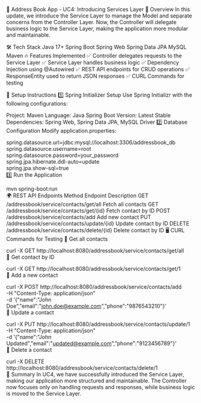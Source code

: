 📖 Address Book App - UC4: Introducing Services Layer
📝 Overview
In this update, we introduce the Service Layer to manage the Model and separate concerns from the Controller Layer. Now, the Controller will delegate business logic to the Service Layer, making the application more modular and maintainable.

🛠️ Tech Stack
Java 17+
Spring Boot
Spring Web
Spring Data JPA
MySQL
Maven
🔥 Features Implemented
✅ Controller delegates requests to the Service Layer
✅ Service Layer handles business logic
✅ Dependency Injection using @Autowired
✅ REST API endpoints for CRUD operations
✅ ResponseEntity used to return JSON responses
✅ CURL Commands for testing

🚀 Setup Instructions
1️⃣ Spring Initializer Setup
Use Spring Initializr with the following configurations:

Project: Maven
Language: Java
Spring Boot Version: Latest Stable
Dependencies: Spring Web, Spring Data JPA, MySQL Driver
2️⃣ Database Configuration
Modify application.properties:

spring.datasource.url=jdbc:mysql://localhost:3306/addressbook_db  
spring.datasource.username=root  
spring.datasource.password=your_password  
spring.jpa.hibernate.ddl-auto=update  
spring.jpa.show-sql=true  
3️⃣ Run the Application

mvn spring-boot:run  
🌍 REST API Endpoints
Method	Endpoint	Description
GET	/addressbook/service/contacts/get/all	Fetch all contacts
GET	/addressbook/service/contacts/get/{id}	Fetch contact by ID
POST	/addressbook/service/contacts/add	Add new contact
PUT	/addressbook/service/contacts/update/{id}	Update contact by ID
DELETE	/addressbook/service/contacts/delete/{id}	Delete contact by ID
🖥️ CURL Commands for Testing
📌 Get all contacts

curl -X GET http://localhost:8080/addressbook/service/contacts/get/all  
📌 Get contact by ID

curl -X GET http://localhost:8080/addressbook/service/contacts/get/1  
📌 Add a new contact

curl -X POST http://localhost:8080/addressbook/service/contacts/add \
-H "Content-Type: application/json" \
-d '{"name":"John Doe","email":"john.doe@example.com","phone":"9876543210"}'  
📌 Update a contact

curl -X PUT http://localhost:8080/addressbook/service/contacts/update/1 \
-H "Content-Type: application/json" \
-d '{"name":"John Updated","email":"updated@example.com","phone":"9123456789"}'  
📌 Delete a contact

curl -X DELETE http://localhost:8080/addressbook/service/contacts/delete/1  
🎯 Summary
In UC4, we have successfully introduced the Service Layer, making our application more structured and maintainable. The Controller now focuses only on handling requests and responses, while business logic is moved to the Service Layer.
